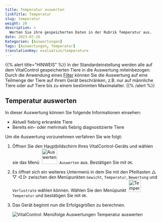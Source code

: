 ```yaml
---
title: Temperatur auswerten
linkTitle: Temperatur
slug: temperatur
weight: 20
description: >
  Werten Sie ihre gespeicherten Daten in der Rubrik Temperatur aus.
date: 2023-07-26
Kategorien: [Auswertungen]
Tags: [Auswertungen, Temperatur]
translationKey: evaluation/temperature
---
```

{{% alert title="HINWEIS" %}}
In der Standardeinstellung werden alle auf dem VitalControl gespeicherten Tiere in die Auswertung miteinbezogen. Durch die Anwendung eines [Filter](../../filter/) können Sie die Auswertung auf eine Teilmenge der Tiere auf ihrem Gerät beschränken, z.B. nur auf männliche Tiere oder auf Tiere bis zu einem bestimmten Maximalalter.
{{% /alert %}}

## Temperatur auswerten

In dieser Auswertung können Sie folgende Informationen einsehen:
- Aktuell fiebrig erkrankte Tiere
- Bereits ein- oder mehrmals fiebrig diagnostizierte Tiere

Um die Auswertung vorzunehmen verfahren Sie wie folgt:

1. Öffnen Sie den Hauptbildschirm Ihres VitalControl-Geräts und wählen sie das Menü &nbsp;<img src="/icons/main/evaluation.svg" width="50" align="bottom" alt="Auswerten" />&nbsp; `Auswerten` aus. Bestätigen Sie mit `OK`.

2. Es öffnet sich ein weiteres Untermenü in dem Sie mit den Pfeiltasten △ ▽ ◁ ▷ zwischen den Menüpunkten `Gewicht`, `Temperatur`, `Bewertung` und `Verlustrate` wählen können. Wählen Sie den Menüpunkt &nbsp;<img src="/icons/temperatureevaluate.svg" width="40" align="bottom" alt="Temperatur auswerten" />&nbsp; `Temperatur` und bestätigen Sie mit `OK`.

3. Das Gerät beginnt nun die Erfolgsgrößen zu berechnen.

   ![VitalControl: Menüfolge Auswertungen Temperatur auswerten](../bilder/temperatur.png "Temperatur auswerten")
